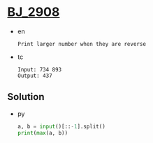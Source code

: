 # [BJ_2908](https://acmicpc.net/problem/2908)

* en

  ```en
  Print larger number when they are reverse

  ```

* tc

  ```tc
  Input: 734 893
  Output: 437
  ```

## Solution

* py

  ```py
  a, b = input()[::-1].split()
  print(max(a, b))
  ```
